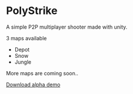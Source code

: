 # PolyStrike

A simple P2P multiplayer shooter made with unity. 

3 maps available
 - Depot
 - Snow
 - Jungle

More maps are coming soon..

[Download alpha demo](https://github.com/zarat/PolyStrike/releases)
